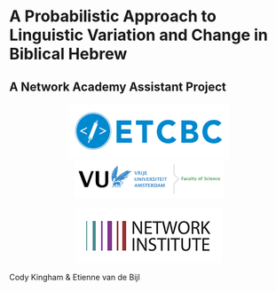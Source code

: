 # A Probabilistic Approach to Linguistic Variation and Change in Biblical Hebrew
## A Network Academy Assistant Project

<p align="center">
    <img src="images/etcbc_logo.png" height=100 width=290>
    <img src="images/science_logo.png" height=68 width=269>
</p>
<p align="center">
    <img src="images/network_institute.png">
</p>

Cody Kingham & Etienne van de Bijl

